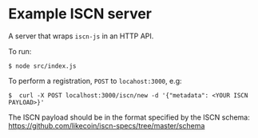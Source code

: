 # Example ISCN server

A server that wraps `iscn-js` in an HTTP API.

To run:
```
$ node src/index.js
```

To perform a registration, `POST` to `locahost:3000`, e.g:
```
$  curl -X POST localhost:3000/iscn/new -d '{"metadata": <YOUR ISCN PAYLOAD>}'
```

The ISCN payload should be in the format specified by the ISCN schema: https://github.com/likecoin/iscn-specs/tree/master/schema
